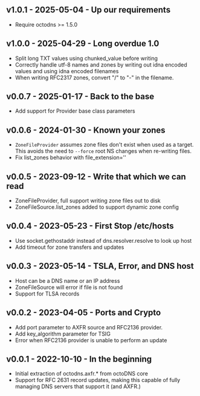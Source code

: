 ## v1.0.1 - 2025-05-04 - Up our requirements

* Require octodns >= 1.5.0

## v1.0.0 - 2025-04-29 - Long overdue 1.0

- Split long TXT values using chunked_value before writing
- Correctly handle utf-8 names and zones by writing out idna encoded values and
  using idna encoded filenames
- When writing RFC2317 zones, convert "/" to "-" in the filename.

## v0.0.7 - 2025-01-17 - Back to the base

- Add support for Provider base class parameters

## v0.0.6 - 2024-01-30 - Known your zones

- `ZoneFileProvider` assumes zone files don't exist when used as a
  target. This avoids the need to `--force` root NS changes when
  re-writing files.
- Fix list_zones behavior with file_extension=''

## v0.0.5 - 2023-09-12 - Write that which we can read

- ZoneFileProvider, full support writing zone files out to disk
- ZoneFileSource.list_zones added to support dynamic zone config

## v0.0.4 - 2023-05-23 - First Stop /etc/hosts

- Use socket.gethostaddr instead of dns.resolver.resolve to look up host
- Add timeout for zone transfers and updates

## v0.0.3 - 2023-05-14 - TSLA, Error, and DNS host

- Host can be a DNS name or an IP address
- ZoneFileSource will error if file is not found
- Support for TLSA records

## v0.0.2 - 2023-04-05 - Ports and Crypto

- Add port parameter to AXFR source and RFC2136 provider.
- Add key_algorithm parameter for TSIG
- Error when RFC2136 provider is unable to perform an update

## v0.0.1 - 2022-10-10 - In the beginning

* Initial extraction of octodns.axfr.* from octoDNS core
* Support for RFC 2631 record updates, making this capable of fully managing DNS
  servers that support it (and AXFR.)

